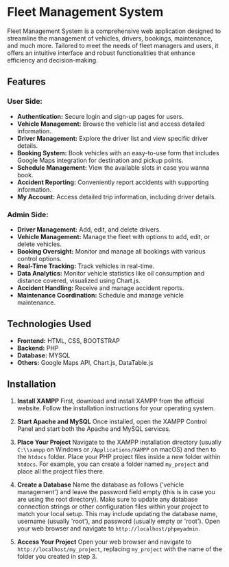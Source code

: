 # Fleet Management System

Fleet Management System is a comprehensive web application designed to streamline the management of vehicles, drivers, bookings, maintenance, and much more. Tailored to meet the needs of fleet managers and users, it offers an intuitive interface and robust functionalities that enhance efficiency and decision-making.

## Features

### User Side:
- **Authentication:** Secure login and sign-up pages for users.
- **Vehicle Management:** Browse the vehicle list and access detailed information.
- **Driver Management:** Explore the driver list and view specific driver details.
- **Booking System:** Book vehicles with an easy-to-use form that includes Google Maps integration for destination and pickup points.
- **Schedule Management:** View the available slots in case you wanna book.
- **Accident Reporting:** Conveniently report accidents with supporting information.
- **My Account:** Access detailed trip information, including driver details.

### Admin Side:
- **Driver Management:** Add, edit, and delete drivers.
- **Vehicle Management:** Manage the fleet with options to add, edit, or delete vehicles.
- **Booking Oversight:** Monitor and manage all bookings with various control options.
- **Real-Time Tracking:** Track vehicles in real-time.
- **Data Analytics:** Monitor vehicle statistics like oil consumption and distance covered, visualized using Chart.js.
- **Accident Handling:** Receive and manage accident reports.
- **Maintenance Coordination:** Schedule and manage vehicle maintenance.

## Technologies Used
- **Frontend:** HTML, CSS, BOOTSTRAP
- **Backend:** PHP
- **Database:** MYSQL
- **Others:** Google Maps API, Chart.js, DataTable.js

## Installation

1. **Install XAMPP**
   First, download and install XAMPP from the official website. Follow the installation instructions for your operating system.

2. **Start Apache and MySQL**
   Once installed, open the XAMPP Control Panel and start both the Apache and MySQL services.

3. **Place Your Project**
   Navigate to the XAMPP installation directory (usually `C:\\xampp` on Windows or `/Applications/XAMPP` on macOS) and then to the `htdocs` folder. Place your PHP project files inside a new folder within `htdocs`. For example, you can create a folder named `my_project` and place all the project files there.

4. **Create a Database**
   Name the database as follows ('vehicle management') and leave the password field empty (this is in case you are using the root directory). Make sure to update any database connection strings or other configuration files within your project to match your local setup. This may include updating the database name, username (usually 'root'), and password (usually empty or 'root'). Open your web browser and navigate to `http://localhost/phpmyadmin`.

5. **Access Your Project**
   Open your web browser and navigate to `http://localhost/my_project`, replacing `my_project` with the name of the folder you created in step 3.
